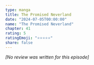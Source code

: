 ```yaml
---
type: manga
title: The Promised Neverland
date: "2024-07-05T00:00:00"
name: "The Promised Neverland"
chapter: 41
rating: 5
ratingEmoji: "⭐️⭐️⭐️⭐️⭐️"
share: false
---
```


_[No review was written for this episode]_